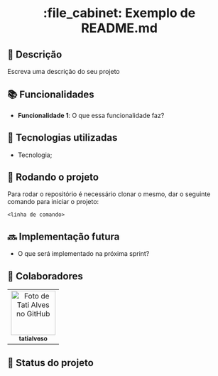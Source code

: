 <h1 align="center">:file_cabinet: Exemplo de README.md</h1>

## :memo: Descrição

Escreva uma descrição do seu projeto

## :books: Funcionalidades

- <b>Funcionalidade 1</b>: O que essa funcionalidade faz?

## :wrench: Tecnologias utilizadas

- Tecnologia;

## :rocket: Rodando o projeto

Para rodar o repositório é necessário clonar o mesmo, dar o seguinte comando para iniciar o projeto:

```
<linha de comando>

```

## :soon: Implementação futura

- O que será implementado na próxima sprint?

## :handshake: Colaboradores

<table>
<tr>
<td align="center">
<a href="http://github.com/tatialveso">
<img src="https://avatars.githubusercontent.com/u/56259137?v=4" width="100px;" alt="Foto de Tati Alves no GitHub"/><br>
<sub>
<b>tatialveso</b>
</sub>
</a>
</td>
</tr>
</table>

## :dart: Status do projeto